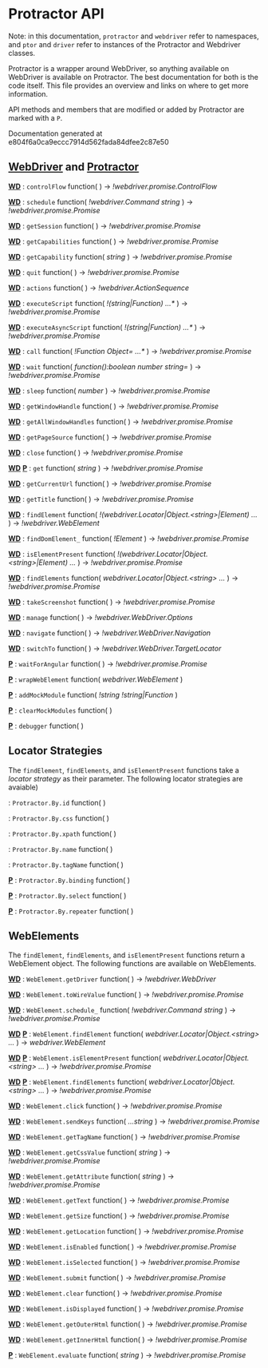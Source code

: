 Protractor API
==============

Note: in this documentation, `protractor` and `webdriver` refer to namespaces,
and `ptor` and `driver` refer to instances of the Protractor and Webdriver
classes.

Protractor is a wrapper around WebDriver, so anything available on WebDriver
is available on Protractor. The best documentation for both is the code itself.
This file provides an overview and links on where to get more information.

API methods and members that are modified or added by Protractor are marked
with a `P`.

Documentation generated at e804f6a0ca9eccc7914d562fada84dfee2c87e50

[WebDriver](https://code.google.com/p/selenium/source/browse/javascript/webdriver/webdriver.js) and [Protractor](https://github.com/angular/protractor/blob/master/lib/protractor.js)
------------------

[**WD**](https://code.google.com/p/selenium/source/browse/javascript/webdriver/webdriver.js#241)  : 
`controlFlow` function(  )  -> _!webdriver.promise.ControlFlow_

[**WD**](https://code.google.com/p/selenium/source/browse/javascript/webdriver/webdriver.js#250)  : 
`schedule` function( _!webdriver.Command_ _string_  )  -> _!webdriver.promise.Promise_

[**WD**](https://code.google.com/p/selenium/source/browse/javascript/webdriver/webdriver.js#302)  : 
`getSession` function(  )  -> _!webdriver.promise.Promise_

[**WD**](https://code.google.com/p/selenium/source/browse/javascript/webdriver/webdriver.js#310)  : 
`getCapabilities` function(  )  -> _!webdriver.promise.Promise_

[**WD**](https://code.google.com/p/selenium/source/browse/javascript/webdriver/webdriver.js#321)  : 
`getCapability` function( _string_  )  -> _!webdriver.promise.Promise_

[**WD**](https://code.google.com/p/selenium/source/browse/javascript/webdriver/webdriver.js#336)  : 
`quit` function(  )  -> _!webdriver.promise.Promise_

[**WD**](https://code.google.com/p/selenium/source/browse/javascript/webdriver/webdriver.js#355)  : 
`actions` function(  )  -> _!webdriver.ActionSequence_

[**WD**](https://code.google.com/p/selenium/source/browse/javascript/webdriver/webdriver.js#373)  : 
`executeScript` function( _!(string|Function)_ _...*_  )  -> _!webdriver.promise.Promise_

[**WD**](https://code.google.com/p/selenium/source/browse/javascript/webdriver/webdriver.js#422)  : 
`executeAsyncScript` function( _!(string|Function)_ _...*_  )  -> _!webdriver.promise.Promise_

[**WD**](https://code.google.com/p/selenium/source/browse/javascript/webdriver/webdriver.js#513)  : 
`call` function( _!Function_ _Object=_ _...*_  )  -> _!webdriver.promise.Promise_

[**WD**](https://code.google.com/p/selenium/source/browse/javascript/webdriver/webdriver.js#532)  : 
`wait` function( _function():boolean_ _number_ _string=_  )  -> _!webdriver.promise.Promise_

[**WD**](https://code.google.com/p/selenium/source/browse/javascript/webdriver/webdriver.js#548)  : 
`sleep` function( _number_  )  -> _!webdriver.promise.Promise_

[**WD**](https://code.google.com/p/selenium/source/browse/javascript/webdriver/webdriver.js#559)  : 
`getWindowHandle` function(  )  -> _!webdriver.promise.Promise_

[**WD**](https://code.google.com/p/selenium/source/browse/javascript/webdriver/webdriver.js#571)  : 
`getAllWindowHandles` function(  )  -> _!webdriver.promise.Promise_

[**WD**](https://code.google.com/p/selenium/source/browse/javascript/webdriver/webdriver.js#583)  : 
`getPageSource` function(  )  -> _!webdriver.promise.Promise_

[**WD**](https://code.google.com/p/selenium/source/browse/javascript/webdriver/webdriver.js#598)  : 
`close` function(  )  -> _!webdriver.promise.Promise_

[**WD**](https://code.google.com/p/selenium/source/browse/javascript/webdriver/webdriver.js#609) [**P**](https://github.com/angular/protractor/blob/e804f6a0ca9eccc7914d562fada84dfee2c87e50/lib/protractor.js#L279) : 
`get` function( _string_  )  -> _!webdriver.promise.Promise_

[**WD**](https://code.google.com/p/selenium/source/browse/javascript/webdriver/webdriver.js#620)  : 
`getCurrentUrl` function(  )  -> _!webdriver.promise.Promise_

[**WD**](https://code.google.com/p/selenium/source/browse/javascript/webdriver/webdriver.js#632)  : 
`getTitle` function(  )  -> _!webdriver.promise.Promise_

[**WD**](https://code.google.com/p/selenium/source/browse/javascript/webdriver/webdriver.js#643)  : 
`findElement` function( _!(webdriver.Locator|Object.&lt;string&gt;|Element)_ _..._  )  -> _!webdriver.WebElement_

[**WD**](https://code.google.com/p/selenium/source/browse/javascript/webdriver/webdriver.js#717)  : 
`findDomElement_` function( _!Element_  )  -> _!webdriver.promise.Promise_

[**WD**](https://code.google.com/p/selenium/source/browse/javascript/webdriver/webdriver.js#765)  : 
`isElementPresent` function( _!(webdriver.Locator|Object.&lt;string&gt;|Element)_ _..._  )  -> _!webdriver.promise.Promise_

[**WD**](https://code.google.com/p/selenium/source/browse/javascript/webdriver/webdriver.js#792)  : 
`findElements` function( _webdriver.Locator|Object.&lt;string&gt;_ _..._  )  -> _!webdriver.promise.Promise_

[**WD**](https://code.google.com/p/selenium/source/browse/javascript/webdriver/webdriver.js#828)  : 
`takeScreenshot` function(  )  -> _!webdriver.promise.Promise_

[**WD**](https://code.google.com/p/selenium/source/browse/javascript/webdriver/webdriver.js#847)  : 
`manage` function(  )  -> _!webdriver.WebDriver.Options_

[**WD**](https://code.google.com/p/selenium/source/browse/javascript/webdriver/webdriver.js#856)  : 
`navigate` function(  )  -> _!webdriver.WebDriver.Navigation_

[**WD**](https://code.google.com/p/selenium/source/browse/javascript/webdriver/webdriver.js#865)  : 
`switchTo` function(  )  -> _!webdriver.WebDriver.TargetLocator_

[**P**](https://github.com/angular/protractor/blob/e804f6a0ca9eccc7914d562fada84dfee2c87e50/lib/protractor.js#L98) : 
`waitForAngular` function(  )  -> _!webdriver.promise.Promise_

[**P**](https://github.com/angular/protractor/blob/e804f6a0ca9eccc7914d562fada84dfee2c87e50/lib/protractor.js#L122) : 
`wrapWebElement` function( _webdriver.WebElement_  ) 

[**P**](https://github.com/angular/protractor/blob/e804f6a0ca9eccc7914d562fada84dfee2c87e50/lib/protractor.js#L257) : 
`addMockModule` function( _!string_ _!string|Function_  ) 

[**P**](https://github.com/angular/protractor/blob/e804f6a0ca9eccc7914d562fada84dfee2c87e50/lib/protractor.js#L271) : 
`clearMockModules` function(  ) 

[**P**](https://github.com/angular/protractor/blob/e804f6a0ca9eccc7914d562fada84dfee2c87e50/lib/protractor.js#L314) : 
`debugger` function(  ) 


Locator Strategies
------------------

The `findElement`, `findElements`, and `isElementPresent` functions take
a _locator strategy_ as their parameter. The following locator strategies
are avaiable)


 : 
`Protractor.By.id` function(  ) 

 : 
`Protractor.By.css` function(  ) 

 : 
`Protractor.By.xpath` function(  ) 

 : 
`Protractor.By.name` function(  ) 

 : 
`Protractor.By.tagName` function(  ) 

[**P**](https://github.com/angular/protractor/blob/e804f6a0ca9eccc7914d562fada84dfee2c87e50/lib/locators.js#L21) : 
`Protractor.By.binding` function(  ) 

[**P**](https://github.com/angular/protractor/blob/e804f6a0ca9eccc7914d562fada84dfee2c87e50/lib/locators.js#L43) : 
`Protractor.By.select` function(  ) 

[**P**](https://github.com/angular/protractor/blob/e804f6a0ca9eccc7914d562fada84dfee2c87e50/lib/locators.js#L96) : 
`Protractor.By.repeater` function(  ) 



WebElements
-----------

The `findElement`, `findElements`, and `isElementPresent` functions return
a WebElement object. The following functions are available on WebElements.

[**WD**](https://code.google.com/p/selenium/source/browse/javascript/webdriver/webdriver.js#1556)  : 
`WebElement.getDriver` function(  )  -> _!webdriver.WebDriver_

[**WD**](https://code.google.com/p/selenium/source/browse/javascript/webdriver/webdriver.js#1564)  : 
`WebElement.toWireValue` function(  )  -> _!webdriver.promise.Promise_

[**WD**](https://code.google.com/p/selenium/source/browse/javascript/webdriver/webdriver.js#1574)  : 
`WebElement.schedule_` function( _!webdriver.Command_ _string_  )  -> _!webdriver.promise.Promise_

[**WD**](https://code.google.com/p/selenium/source/browse/javascript/webdriver/webdriver.js#1591) [**P**](https://github.com/angular/protractor/blob/e804f6a0ca9eccc7914d562fada84dfee2c87e50/lib/protractor.js#L208) : 
`WebElement.findElement` function( _webdriver.Locator|Object.&lt;string&gt;_ _..._  )  -> _webdriver.WebElement_

[**WD**](https://code.google.com/p/selenium/source/browse/javascript/webdriver/webdriver.js#1634) [**P**](https://github.com/angular/protractor/blob/e804f6a0ca9eccc7914d562fada84dfee2c87e50/lib/protractor.js#L241) : 
`WebElement.isElementPresent` function( _webdriver.Locator|Object.&lt;string&gt;_ _..._  )  -> _!webdriver.promise.Promise_

[**WD**](https://code.google.com/p/selenium/source/browse/javascript/webdriver/webdriver.js#1659) [**P**](https://github.com/angular/protractor/blob/e804f6a0ca9eccc7914d562fada84dfee2c87e50/lib/protractor.js#L221) : 
`WebElement.findElements` function( _webdriver.Locator|Object.&lt;string&gt;_ _..._  )  -> _!webdriver.promise.Promise_

[**WD**](https://code.google.com/p/selenium/source/browse/javascript/webdriver/webdriver.js#1686)  : 
`WebElement.click` function(  )  -> _!webdriver.promise.Promise_

[**WD**](https://code.google.com/p/selenium/source/browse/javascript/webdriver/webdriver.js#1698)  : 
`WebElement.sendKeys` function( _...string_  )  -> _!webdriver.promise.Promise_

[**WD**](https://code.google.com/p/selenium/source/browse/javascript/webdriver/webdriver.js#1755)  : 
`WebElement.getTagName` function(  )  -> _!webdriver.promise.Promise_

[**WD**](https://code.google.com/p/selenium/source/browse/javascript/webdriver/webdriver.js#1767)  : 
`WebElement.getCssValue` function( _string_  )  -> _!webdriver.promise.Promise_

[**WD**](https://code.google.com/p/selenium/source/browse/javascript/webdriver/webdriver.js#1791)  : 
`WebElement.getAttribute` function( _string_  )  -> _!webdriver.promise.Promise_

[**WD**](https://code.google.com/p/selenium/source/browse/javascript/webdriver/webdriver.js#1826)  : 
`WebElement.getText` function(  )  -> _!webdriver.promise.Promise_

[**WD**](https://code.google.com/p/selenium/source/browse/javascript/webdriver/webdriver.js#1839)  : 
`WebElement.getSize` function(  )  -> _!webdriver.promise.Promise_

[**WD**](https://code.google.com/p/selenium/source/browse/javascript/webdriver/webdriver.js#1852)  : 
`WebElement.getLocation` function(  )  -> _!webdriver.promise.Promise_

[**WD**](https://code.google.com/p/selenium/source/browse/javascript/webdriver/webdriver.js#1864)  : 
`WebElement.isEnabled` function(  )  -> _!webdriver.promise.Promise_

[**WD**](https://code.google.com/p/selenium/source/browse/javascript/webdriver/webdriver.js#1877)  : 
`WebElement.isSelected` function(  )  -> _!webdriver.promise.Promise_

[**WD**](https://code.google.com/p/selenium/source/browse/javascript/webdriver/webdriver.js#1889)  : 
`WebElement.submit` function(  )  -> _!webdriver.promise.Promise_

[**WD**](https://code.google.com/p/selenium/source/browse/javascript/webdriver/webdriver.js#1903)  : 
`WebElement.clear` function(  )  -> _!webdriver.promise.Promise_

[**WD**](https://code.google.com/p/selenium/source/browse/javascript/webdriver/webdriver.js#1917)  : 
`WebElement.isDisplayed` function(  )  -> _!webdriver.promise.Promise_

[**WD**](https://code.google.com/p/selenium/source/browse/javascript/webdriver/webdriver.js#1929)  : 
`WebElement.getOuterHtml` function(  )  -> _!webdriver.promise.Promise_

[**WD**](https://code.google.com/p/selenium/source/browse/javascript/webdriver/webdriver.js#1948)  : 
`WebElement.getInnerHtml` function(  )  -> _!webdriver.promise.Promise_

[**P**](https://github.com/angular/protractor/blob/e804f6a0ca9eccc7914d562fada84dfee2c87e50/lib/protractor.js#L189) : 
`WebElement.evaluate` function( _string_  )  -> _!webdriver.promise.Promise_



